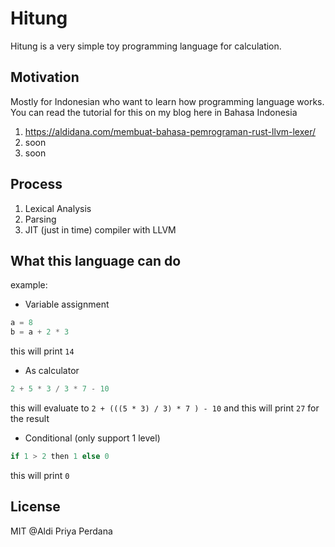# Hitung

Hitung is a very simple toy programming language for calculation.

## Motivation

Mostly for Indonesian who want to learn how programming language works. You can read the tutorial for this on my blog here in Bahasa Indonesia
1. https://aldidana.com/membuat-bahasa-pemrograman-rust-llvm-lexer/
2. soon
3. soon


## Process
1. Lexical Analysis
2. Parsing
3. JIT (just in time) compiler with LLVM

## What this language can do

example:

- Variable assignment
```rust
a = 8
b = a + 2 * 3
```
this will print `14`

- As calculator
```rust
2 + 5 * 3 / 3 * 7 - 10
```
this will evaluate to `2 + (((5 * 3) / 3) * 7 ) - 10` and this will print `27` for the result

- Conditional (only support 1 level)
```rust
if 1 > 2 then 1 else 0
```
this will print `0`

## License
MIT @Aldi Priya Perdana